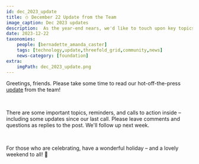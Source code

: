 ```yaml
---
id: dec_2023_update
title: ⛄️ December 22 Update from the Team
image_caption: Dec 2023 updates
description:  As the year-end nears, we'd like to touch upon key topics. Please review the latest updates since our last community call.
date: 2023-12-22
taxonomies:
    people: [bernadette_amanda_caster]
    tags: [technology,update,threefold_grid,community,news]
    news-category: [foundation]
extra:
    imgPath: dec_2023_update.png
---
```



Greetings, friends. Please take some time to read our hot-off-the-press [update](https://forum.threefold.io/t/december-22-2023-update-from-the-team/4170) from the team!

<br/>

There are some important topics, reminders, and calls to action inside – including some updates since our last call. Please leave comments and questions as replies to the post. We'll follow up next week.

<br/>

For those who are celebrating, have a wonderful holiday – and a lovely weekend to all! 🎄